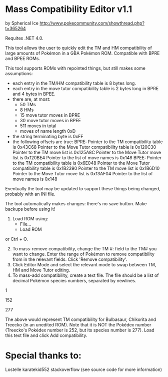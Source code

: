# Mass Compatibility Editor v1.1
by Spherical Ice
http://www.pokecommunity.com/showthread.php?t=365264

Requites .NET 4.0.

This tool allows the user to quickly edit the TM and HM compatibility of large amounts of Pokémon in a GBA Pokémon ROM.
Compatible with BPRE and BPEE ROMs.

This tool supports ROMs with repointed things, but still makes some assumptions:
- each entry in the TM/HM compatibility table is 8 bytes long.
- each entry in the move tutor compatibility table is 2 bytes long in BPRE and 4 bytes in BPEE.
- there are, at most:
	- 50 TMs
	- 8 HMs
	- 15 move tutor moves in BPRE
	- 30 move tutor moves in BPEE
	- 511 moves in total
	- moves of name length 0xD
- the string terminating byte is 0xFF
- the following offsets are true:
	BPRE:
        Pointer to the TM compatibility table is 0x43C68
        Pointer to the Move Tutor compatibility table is 0x120C30
        Pointer to the TM move list is 0x125A8C
        Pointer to the Move Tutor move list is 0x120BE4
        Pointer to the list of move names is 0x148
    BPEE:
        Pointer to the TM compatibility table is 0x6E048
        Pointer to the Move Tutor compatibility table is 0x1B2390
        Pointer to the TM move list is 0x1B6D10
        Pointer to the Move Tutor move list is 0x13AF04
        Pointer to the list of move names is 0x148

Eventually the tool may be updated to support these things being changed, probably with an INI file.

The tool automatically makes changes: there's no save button. Make backups before using it!

1. Load ROM using:
	- File...
	- Load ROM

or Ctrl + O.

2. To mass-remove compatibility, change the TM #: field to the TM# you want to change. Enter the range of Pokémon to remove compatibility from in the relevant fields. Click 'Remove compatibility'.
3. Click Editor Mode and select the relevant mode to swap between TM, HM and Move Tutor editing.
4. To mass-add compatibility, create a text file. The file should be a list of decimal Pokémon species numbers, separated by newlines.

1

152

277

The above would represent TM compatibility for Bulbasaur, Chikorita and Treecko (in an unedited ROM).
Note that it is NOT the Pokédex number (Treecko's Pokédex number is 252, but its species number is 277).
Load this text file and click Add compatibility.

# Special thanks to:
Lostelle
karatekid552
stackoverflow (see source code for more information)
